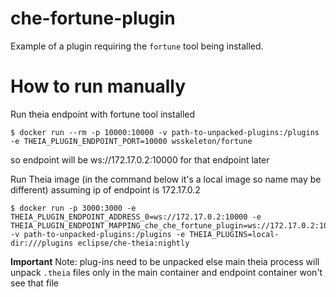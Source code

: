 # che-fortune-plugin

Example of a plugin requiring the `fortune` tool being installed.


# How to run manually


Run theia endpoint with fortune tool installed
```
$ docker run --rm -p 10000:10000 -v path-to-unpacked-plugins:/plugins -e THEIA_PLUGIN_ENDPOINT_PORT=10000 wsskeleton/fortune

```

so endpoint will be ws://172.17.0.2:10000 for that endpoint later


Run Theia image (in the command below it's a local image so name may be different)
assuming ip of endpoint is 172.17.0.2
```
$ docker run -p 3000:3000 -e THEIA_PLUGIN_ENDPOINT_ADDRESS_0=ws://172.17.0.2:10000 -e THEIA_PLUGIN_ENDPOINT_MAPPING_che_che_fortune_plugin=ws://172.17.0.2:10000 -v path-to-unpacked-plugins:/plugins -e THEIA_PLUGINS=local-dir:///plugins eclipse/che-theia:nightly
```

**Important**
Note: plug-ins need to be unpacked else main theia process will unpack `.theia` files only in the main container and endpoint container won't see that file
